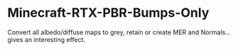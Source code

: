 # Minecraft-RTX-PBR-Bumps-Only
Convert all albedo/diffuse maps to grey, retain or create MER and Normals... gives an interesting effect.
